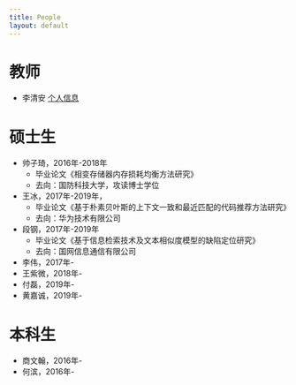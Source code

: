 ```yaml
---
title: People
layout: default
---
```


# 教师
- 李清安 <a href="li-qingan.html">个人信息</a>
  
# 硕士生
- 帅子琦，2016年-2018年
  - 毕业论文《相变存储器内存损耗均衡方法研究》
  - 去向：国防科技大学，攻读博士学位
- 王冰，2017年-2019年，
  - 毕业论文《基于朴素贝叶斯的上下文一致和最近匹配的代码推荐方法研究》
  - 去向：华为技术有限公司
- 段钢，2017年-2019年
  - 毕业论文《基于信息检索技术及文本相似度模型的缺陷定位研究》
  - 去向：国网信息通信有限公司
- 李伟，2017年-
- 王紫微，2018年-
- 付磊，2019年-
- 黄嘉诚，2019年-
  
# 本科生
- 商文翰，2016年-
- 何滨，2016年-



